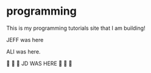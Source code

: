 programming
===========

This is my programming tutorials site that I am building!

JEFF was here

ALI was here. 

:camel: :camel: :camel: JD WAS HERE :dromedary_camel: :dromedary_camel: :dromedary_camel: